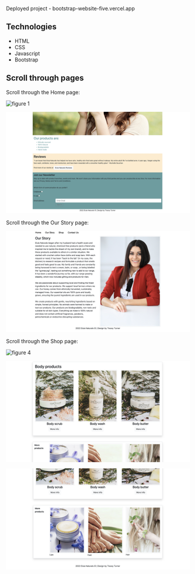 Deployed project - bootstrap-website-five.vercel.app

## Technologies

- HTML
- CSS
- Javascript
- Bootstrap

## Scroll through pages

Scroll through the Home page: 

![figure 1](screenshots/home1.png)

![figure 2](screenshots/home2.png)

Scroll through the Our Story page: 

![figure 3](screenshots/our-story.png)

Scroll through the Shop page: 

![figure 4](screenshots/shop1.png)

![figure 5](screenshots/shop2.png)

![figure 6](screenshots/shop3.png)






